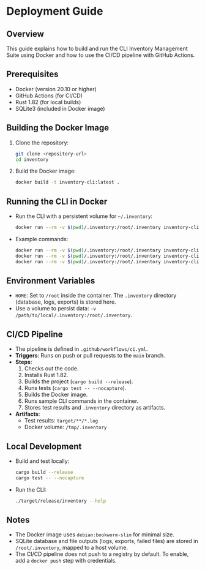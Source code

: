 # Deployment Guide

## Overview
This guide explains how to build and run the CLI Inventory Management Suite using Docker and how to use the CI/CD pipeline with GitHub Actions.

## Prerequisites
- Docker (version 20.10 or higher)
- GitHub Actions (for CI/CD)
- Rust 1.82 (for local builds)
- SQLite3 (included in Docker image)

## Building the Docker Image
1. Clone the repository:
   ```bash
   git clone <repository-url>
   cd inventory
   ```
2. Build the Docker image:
   ```bash
   docker build -t inventory-cli:latest .
   ```

## Running the CLI in Docker
- Run the CLI with a persistent volume for `~/.inventory`:
  ```bash
  docker run --rm -v $(pwd)/.inventory:/root/.inventory inventory-cli:latest --help
  ```
- Example commands:
  ```bash
  docker run --rm -v $(pwd)/.inventory:/root/.inventory inventory-cli:latest add-item --title "Test Item" --price 10.0 --quantity 5 --category sneakers --condition new
  docker run --rm -v $(pwd)/.inventory:/root/.inventory inventory-cli:latest filter --price 0-20 -f id,title,price
  docker run --rm -v $(pwd)/.inventory:/root/.inventory inventory-cli:latest stats --format json
  ```

## Environment Variables
- `HOME`: Set to `/root` inside the container. The `.inventory` directory (database, logs, exports) is stored here.
- Use a volume to persist data: `-v /path/to/local/.inventory:/root/.inventory`.

## CI/CD Pipeline
- The pipeline is defined in `.github/workflows/ci.yml`.
- **Triggers**: Runs on push or pull requests to the `main` branch.
- **Steps**:
  1. Checks out the code.
  2. Installs Rust 1.82.
  3. Builds the project (`cargo build --release`).
  4. Runs tests (`cargo test -- --nocapture`).
  5. Builds the Docker image.
  6. Runs sample CLI commands in the container.
  7. Stores test results and `.inventory` directory as artifacts.
- **Artifacts**:
  - Test results: `target/**/*.log`
  - Docker volume: `/tmp/.inventory`

## Local Development
- Build and test locally:
  ```bash
  cargo build --release
  cargo test -- --nocapture
  ```
- Run the CLI:
  ```bash
  ./target/release/inventory --help
  ```

## Notes
- The Docker image uses `debian:bookworm-slim` for minimal size.
- SQLite database and file outputs (logs, exports, failed files) are stored in `/root/.inventory`, mapped to a host volume.
- The CI/CD pipeline does not push to a registry by default. To enable, add a `docker push` step with credentials. 